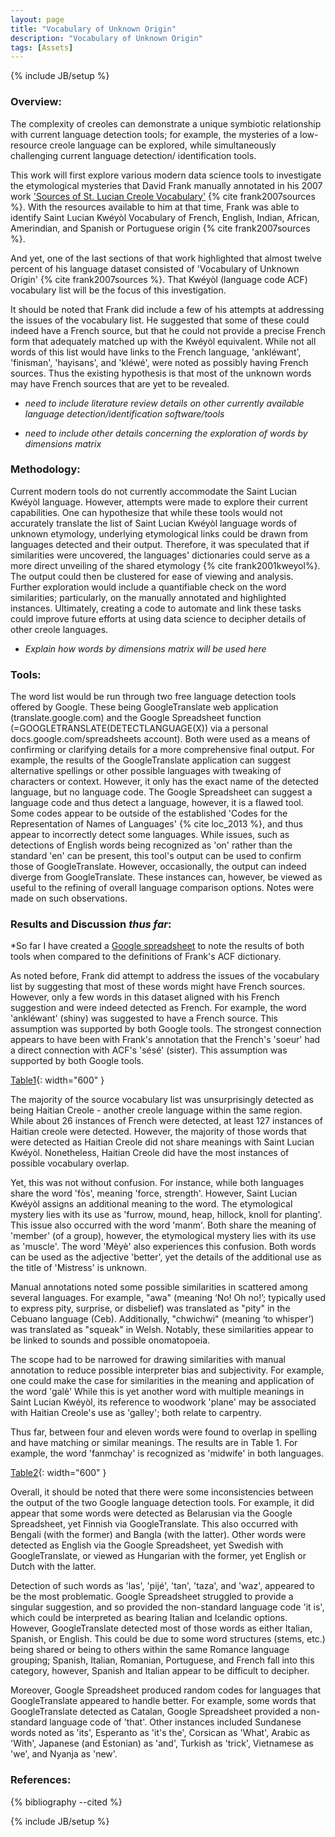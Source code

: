 ```yaml
---
layout: page
title: "Vocabulary of Unknown Origin"
description: "Vocabulary of Unknown Origin"
tags: [Assets]
---
```

{% include JB/setup %}

### Overview:

The complexity of creoles can demonstrate a unique symbiotic relationship with current language detection tools; for example, the mysteries of a low-resource creole language can be explored, while simultaneously challenging current language detection/ identification tools.

This work will first explore various modern data science tools to investigate the etymological mysteries that David Frank manually annotated in his 2007 work ['Sources of St. Lucian Creole Vocabulary'](http://saintluciancreole.dbfrank.net/workpapers/sources_of_vocabulary.pdf) {% cite frank2007sources %}. With the resources available to him at that time, Frank was able to identify Saint Lucian Kwéyòl Vocabulary of French, English, Indian,  African, Amerindian, and Spanish or Portuguese origin {% cite frank2007sources %}. 

And yet, one of the last sections of that work highlighted that almost twelve percent of his language dataset consisted of 'Vocabulary of Unknown Origin' {% cite frank2007sources %}. That Kwéyòl (language code ACF) vocabulary list will be the focus of this investigation. 

It should be noted that Frank did include a few of his attempts at addressing the issues of the vocabulary list. He suggested that some of these could indeed have a French source, but that he could not provide a precise French form that adequately matched up with the Kwéyòl equivalent. While not all words of this list would have links to the French language, 'ankléwant', 'finisman', 'hayisans', and 'kléwé', were noted as possibly having French sources. Thus the existing hypothesis is that most of the unknown words may have French sources that are yet to be revealed.

* *need to include literature review details on other currently available language detection/identification software/tools*

* *need to include other details concerning the exploration of words by dimensions matrix*


### Methodology:

Current modern tools do not currently accommodate the Saint Lucian Kwéyòl language. However, attempts were made to explore their current capabilities. One can hypothesize that while these tools would not accurately translate the list of Saint Lucian Kwéyòl language words of unknown etymology, underlying etymological links could be drawn from languages detected and their output. Therefore, it was speculated that if similarities were uncovered, the languages' dictionaries could serve as a more direct unveiling of the shared etymology {% cite frank2001kweyol%}. The output could then be clustered for ease of viewing and analysis. Further exploration would include a quantifiable check on the word similarities; particularly, on the manually annotated and highlighted instances. Ultimately, creating a code to automate and link these tasks could improve future efforts at using data science to decipher details of other creole languages.

* *Explain how words by dimensions matrix will be used here*

### Tools:

The word list would be run through two free language detection tools offered by Google. These being GoogleTranslate web application (translate.google.com) and the Google Spreadsheet function  (=GOOGLETRANSLATE(DETECTLANGUAGE(X)) via a personal docs.google.com/spreadsheets account). Both were used as a means of confirming or clarifying details for a more comprehensive final output. 
For example, the results of the GoogleTranslate application can suggest alternative spellings or other possible languages with tweaking of characters or context. However, it only has the exact name of the detected language, but no language code. The Google Spreadsheet can suggest a language code and thus detect a language, however, it is a flawed tool. Some codes appear to be outside of the established 'Codes for the Representation of Names of Languages' {% cite loc_2013 %}, and thus appear to incorrectly detect some languages. While issues, such as detections of English words being recognized as 'on' rather than the standard 'en' can be present, this tool's output can be used to confirm those of GoogleTranslate. However, occasionally, the output can indeed diverge from GoogleTranslate. These instances can, however, be viewed as useful to the refining of overall language comparison options. Notes were made on such observations. 
	
### Results and Discussion *thus far*:

*So far I have created a [Google spreadsheet](https://docs.google.com/spreadsheets/d/1eQUGn4ctRv5oCrpVZf_GCJQ8WL9hmrON4sMsudlnMx8/edit?usp=sharing) to note the results of both tools when compared to the definitions of Frank's ACF dictionary.

As noted before, Frank did attempt to address the issues of the vocabulary list by suggesting that most of these words might have French sources. However, only a few words in this dataset aligned with his French suggestion and were indeed detected as French. For example, the word 'ankléwant' (shiny) was suggested to have a French source. This assumption was supported by both Google tools. The strongest connection appears to have been with Frank's annotation that the French's 'soeur' had a direct connection with ACF's 'sésé' (sister). This assumption was supported by both Google tools. 

[Table1](https://raw.githubusercontent.com/llord1/llord1.github.io/master/resources/pictures/GT_French.PNG){: width="600" }

The majority of the source vocabulary list was unsurprisingly detected as being Haitian Creole - another creole language within the same region.  While about 26 instances of French were detected, at least 127 instances of Haitian creole were detected. However, the majority of those words that were detected as Haitian Creole did not share meanings with Saint Lucian Kwéyòl. Nonetheless, Haitian Creole did have the most instances of possible vocabulary overlap. 

Yet, this was not without confusion. For instance, while both languages share the word 'fòs', meaning 'force, strength'. However, Saint Lucian Kwéyòl assigns an additional meaning to the word. The etymological mystery lies with its use as 'furrow, mound, heap, hillock, knoll for planting'. This issue also occurred with the word 'manm'. Both share the meaning of 'member' (of a group), however, the etymological mystery lies with its use as 'muscle'. The word 'Mèyè' also experiences this confusion. Both words can be used as the adjective 'better', yet the details of the additional use as the title of 'Mistress' is unknown.

Manual annotations noted some possible similarities in scattered among several languages. For example, "awa"  (meaning ‘No! Oh no!’; typically used to express pity, surprise, or disbelief) was translated as "pity" in the Cebuano language (Ceb). Additionally, "chwichwi" (meaning ‘to whisper’) was translated as "squeak" in Welsh. Notably, these similarities appear to be linked to sounds and possible onomatopoeia. 

The scope had to be narrowed for drawing similarities with manual annotation to reduce possible interpreter bias and subjectivity. For example, one could make the case for similarities in the meaning and application of the word 'galè' While this is yet another word with multiple meanings in Saint Lucian Kwéyòl, its reference to woodwork 'plane' may be associated with Haitian Creole's use as 'galley'; both relate to carpentry.
	
Thus far, between four and eleven words were found to overlap in spelling and have matching or similar meanings. The results are in Table 1. For example, the word 'fanmchay' is recognized as 'midwife' in both languages. 

[Table2](https://raw.githubusercontent.com/llord1/llord1.github.io/master/resources/pictures/ht_translationtable.PNG){: width="600" }

Overall, it should be noted that there were some inconsistencies between the output of the two Google language detection tools. For example, it did appear that some words were detected as Belarusian via the Google Spreadsheet, yet Finnish via GoogleTranslate. This also occurred with Bengali (with the former) and  Bangla (with the latter). Other words were detected as English via the Google Spreadsheet, yet Swedish with GoogleTranslate, or viewed as Hungarian with the former, yet English or Dutch with the latter.

Detection of such words as 'las', 'pijé', 'tan', 'taza', and 'waz', appeared to be the most problematic. Google Spreadsheet struggled to provide a singular suggestion, and so provided the non-standard language code 'it is', which could be interpreted as bearing Italian and Icelandic options. However, GoogleTranslate detected most of those words as either Italian, Spanish, or English. This could be due to some word structures (stems, etc.) being shared or being to others within the same Romance language grouping; Spanish, Italian, Romanian, Portuguese, and French fall into this category, however, Spanish and Italian appear to be difficult to decipher.

Moreover, Google Spreadsheet produced random codes for languages that GoogleTranslate appeared to handle better. For example, some words that GoogleTranslate detected as Catalan, Google Spreadsheet provided a non-standard language code of 'that'. Other instances included Sundanese words noted as 'its', Esperanto as 'it's the', Corsican as 'What', Arabic as 'With', Japanese (and Estonian) as 'and', Turkish as 'trick', Vietnamese as 'we', and Nyanja as 'new'.



### References:


{% bibliography --cited %}

{% include JB/setup %}